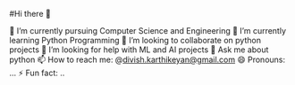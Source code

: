 #Hi there 👋

🔭 I’m currently pursuing Computer Science and Engineering
🌱 I’m currently learning Python Programming
👯 I’m looking to collaborate on python projects
🤔 I’m looking for help with ML and AI projects
💬 Ask me about python
📫 How to reach me: @divish.karthikeyan@gmail.com
😄 Pronouns: ...
⚡ Fun fact: ..
